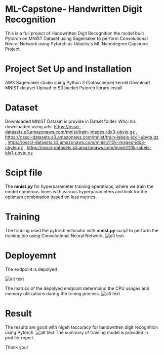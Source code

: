 # ML-Capstone- Handwritten Digit Recognition

This is a full project of Handwritten Digit Recognition the model built Pytorch on MNIST Dataset using Sagemaker to perform Convolutional Neural Network using Pytorch as Udacity's ML Nanodegree Capstone Project.

# Project Set Up and Installation
AWS Sagemaker studio suing Python 3 (Datascience) kernel
Download MNIST dataset 
Upload to S3 backet
Pytorch library install

# Dataset
Downloaded MNIST Dataset is provide in Datset folder. Whci his downloaded using urls:
https://ossci-datasets.s3.amazonaws.com/mnist/train-images-idx3-ubyte.gz ,
https://ossci-datasets.s3.amazonaws.com/mnist/train-labels-idx1-ubyte.gz ,
https://ossci-datasets.s3.amazonaws.com/mnist/t10k-images-idx3-ubyte.gz ,
https://ossci-datasets.s3.amazonaws.com/mnist/t10k-labels-idx1-ubyte.gz

# Scipt file
The **mnist.py** for hyperparameter training operations, where we train the model numerous times with various hyperparameters and look for the optimum combination based on loss metrics.
# Training 
The trianing used the pytorch estimator with **mnist.py** script to perform the training job using Convolutional Neural Network. 
![alt text](https://github.com/LittleAlchemy/ML-Capstone/raw/main/Handwritten%20digit%20recognition%20snapshots/training%20jobs.png?raw=true)
# Deployemnt
The endpoint is depolyed 

![alt text](https://github.com/LittleAlchemy/ML-Capstone/raw/main/Handwritten%20digit%20recognition%20snapshots/endpoint.png?raw=true)

The matrics of the depolyed endpiont determoind the CPU usages and memory utilizations during the trining process.
![alt text](https://github.com/LittleAlchemy/ML-Capstone/raw/main/Handwritten%20digit%20recognition%20snapshots/endpoint%20monitor.png?raw=true)
# Result
The results are good with higeh taccuracy for handwritten digit recognition using Pytorch. 
![alt text](https://github.com/LittleAlchemy/ML-Capstone/raw/main/Handwritten%20digit%20recognition%20snapshots/20-%20accuracy%2097.png?raw=true)
The summary of training model is provided in profiler report. 

Thank you!
